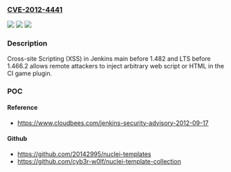 ### [CVE-2012-4441](https://cve.mitre.org/cgi-bin/cvename.cgi?name=CVE-2012-4441)
![](https://img.shields.io/static/v1?label=Product&message=jenkins&color=blue)
![](https://img.shields.io/static/v1?label=Version&message=n%2Fa&color=blue)
![](https://img.shields.io/static/v1?label=Vulnerability&message=Cross-Site%20Scripting&color=brighgreen)

### Description

Cross-site Scripting (XSS) in Jenkins main before 1.482 and LTS before 1.466.2 allows remote attackers to inject arbitrary web script or HTML in the CI game plugin.

### POC

#### Reference
- https://www.cloudbees.com/jenkins-security-advisory-2012-09-17

#### Github
- https://github.com/20142995/nuclei-templates
- https://github.com/cyb3r-w0lf/nuclei-template-collection

